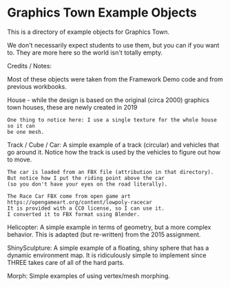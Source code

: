 # Graphics Town Example Objects

This is a directory of example objects for Graphics Town.

We don't necessarily expect students to use them, but you can if you want to.
They are more here so the world isn't totally empty.

Credits / Notes:

Most of these objects were taken from the Framework Demo code and from previous workbooks.

House - while the design is based on the original (circa 2000)
graphics town houses, these are newly created in 2019

    One thing to notice here: I use a single texture for the whole house so it can
    be one mesh.

Track / Cube / Car:
A simple example of a track (circular) and vehicles that go around it.
Notice how the track is used by the vehicles to figure out how to move.

    The car is loaded from an FBX file (attribution in that directory).
    But notice how I put the riding point above the car
    (so you don't have your eyes on the road literally).

    The Race Car FBX come from open game art https://opengameart.org/content/lowpoly-racecar
    It is provided with a CC0 license, so I can use it.
    I converted it to FBX format using Blender.

Helicopter:
A simple example in terms of geometry, but a more complex behavior.
This is adapted (but re-written) from the 2015 assignment.

ShinySculpture:
A simple example of a floating, shiny sphere that has a dynamic environment
map. It is ridiculously simple to implement since THREE takes care of all
of the hard parts.

Morph:
Simple examples of using vertex/mesh morphing.
